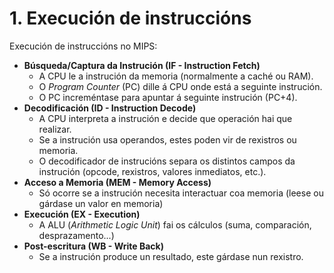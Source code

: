 # 1. Execución de instruccións
Execución de instruccións no MIPS:
- **Búsqueda/Captura da Instrución (IF - Instruction Fetch)**
    - A CPU le a instrución da memoria (normalmente a caché ou RAM).
    - O _Program Counter_ (PC) dille á CPU onde está a seguinte instrución.
    - O PC increméntase para apuntar á seguinte instrución (PC+4).
- **Decodificación (ID - Instruction Decode)**
    - A CPU interpreta a instrución e decide que operación hai que realizar.
    - Se a instrución usa operandos, estes poden vir de rexistros ou memoria.
    - O decodificador de instrucións separa os distintos campos da instrución (opcode, rexistros, valores inmediatos, etc.).
- **Acceso a Memoria (MEM - Memory Access)**
    - Só ocorre se a instrución necesita interactuar coa memoria (leese ou gárdase un valor en memoria)
- **Execución (EX - Execution)**
    - A ALU (_Arithmetic Logic Unit_) fai os cálculos (suma, comparación, desprazamento...)
- **Post-escritura (WB - Write Back)**
    - Se a instrución produce un resultado, este gárdase nun rexistro.